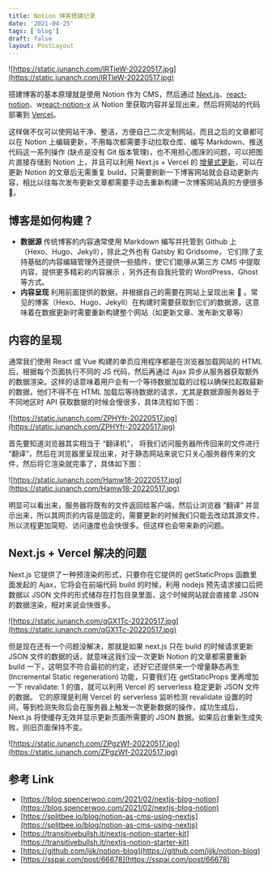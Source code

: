 ```yaml
---
title: Notion 博客搭建记录
date: '2021-04-25'
tags: ['blog']
draft: false
layout: PostLayout
---
```


![https://static.junanch.com/lRTleW-20220517.jpg](https://static.junanch.com/lRTleW-20220517.jpg)

搭建博客的基本原理就是使用 Notion 作为 CMS，然后通过 [Next.js](https://nextjs.org/)、[react-notion](https://github.com/splitbee/react-notion)、w[react-notion-x](https://github.com/NotionX/react-notion-x) 从 Notion 里获取内容并呈现出来，然后将网站的代码部署到 [Vercel](http://vercel.com/)。

这样做不仅可以使网站干净、整洁，方便自己二次定制网站，而且之后的文章都可以在 Notion 上编辑更新，不用每次都需要手动拉取仓库、编写 Markdown、推送代码这一系列操作 (缺点是没有 Git 版本管理)，也不用担心图床的问题，可以把图片直接存储到 Notion 上，并且可以利用 Next.js + Vercel 的 [增量式更新](https://nextjs.org/docs/basic-features/data-fetching#incremental-static-regeneration)，可以在更新 Notion 的文章后无需重复 build，只需要刷新一下博客网站就会自动更新内容，相比以往每次发布更新文章都需要手动去重新构建一次博客网站真的方便很多 🥳。

## 博客是如何构建？

- **数据源**
  传统博客的内容通常使用 Markdown 编写并托管到 Github 上（Hexo、Hugo、Jekyll），除此之外也有 Gatsby 和 Gridsome， 它们除了支持基础的内容编辑管理外还提供一些插件，使它们能够从第三方 CMS 中提取内容，提供更多精彩的内容展示 ，另外还有自我托管的 WordPress、Ghost 等方式。
- **内容呈现**
  利用前面提供的数据，并根据自己的需要在网站上呈现出来 🌝 。常见的博客（Hexo、Hugo、Jekyll）在构建时需要获取到它们的数据源，这意味着在数据更新时需要重新构建整个网站（如更新文章、发布新文章等）

## 内容的呈现

通常我们使用 React 或 Vue 构建的单页应用程序都是在浏览器加载网站的 HTML 后，根据每个页面执行不同的 JS 代码，然后再通过 Ajax 异步从服务器获取额外的数据渲染。这样的话意味着用户会有一个等待数据加载的过程以确保拉起取最新的数据，他们不得不在 HTML 加载后等待数据的请求，尤其是数据源服务器处于不同地区时 API 获取数据的时候会慢很多，具体流程如下图：

![https://static.junanch.com/ZPHYfr-20220517.jpg](https://static.junanch.com/ZPHYfr-20220517.jpg)

首先要知道浏览器其实相当于 “翻译机”， 将我们访问服务器所传回来的文件进行 “翻译”，然后在浏览器里呈现出来，对于静态网站来说它只关心服务器传来的文件，然后将它渲染就完事了，具体如下图：

![https://static.junanch.com/Hamw18-20220517.jpg](https://static.junanch.com/Hamw18-20220517.jpg)

明显可以看出来，服务器将既有的文件返回给客户端，然后让浏览器 “翻译” 并显示出来，所以其网页的内容是固定的，需要更新的时候我们只能去改动其源文件，所以流程更加简短、访问速度也会快很多。但这样也会带来新的问题。

## Next.js + Vercel 解决的问题

Next.js 它提供了一种预渲染的形式，只要你在它提供的 getStaticProps 函数里面发起的 Ajax，它将会在前端代码 build 的时候，利用 nodejs 预先请求接口后把数据以 JSON 文件的形式储存在打包目录里面，这个时候网站就会直接拿 JSON 的数据渲染，相对来说会快很多。

![https://static.junanch.com/qGX1Tc-20220517.jpg](https://static.junanch.com/qGX1Tc-20220517.jpg)

但是现在还有一个问题没解决，那就是如果 next.js 只在 build 的时候请求更新 JSON 文件的数据的话，就意味这我们没一次更新 Notion 的文章都需要重新 build 一下，这明显不符合最初的约定，还好它还提供来一个增量静态再生 (Incremental Static regeneration) 功能，只要我们在 getStaticProps 里再增加一下 revalidate: 1 的值，就可以利用 Vercel 的 serverless 稳定更新 JSON 文件的数据。 它的原理是利用 Vercel 的 serverless 监听检测 revalidate 设置的时间，等到检测失败后会在服务器上触发一次更新数据的操作，成功生成后，Next.js 将使缓存无效并显示更新页面所需要的 JSON 数据。如果后台重新生成失败，则旧页面保持不变。

![https://static.junanch.com/ZPgzWf-20220517.jpg](https://static.junanch.com/ZPgzWf-20220517.jpg)

## 参考 Link

- [https://blog.spencerwoo.com/2021/02/nextjs-blog-notion](https://blog.spencerwoo.com/2021/02/nextjs-blog-notion)
- [https://splitbee.io/blog/notion-as-cms-using-nextjs](https://splitbee.io/blog/notion-as-cms-using-nextjs)
- [https://transitivebullsh.it/nextjs-notion-starter-kit](https://transitivebullsh.it/nextjs-notion-starter-kit)
- [https://github.com/ijjk/notion-blog](https://github.com/ijjk/notion-blog)
- [https://sspai.com/post/66678](https://sspai.com/post/66678)
